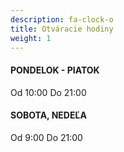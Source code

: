 ```yaml
---
description: fa-clock-o
title: Otváracie hodiny
weight: 1
---
```

<h4>PONDELOK - PIATOK</h4>
<p>Od 10:00 Do 21:00</p>
<h4>SOBOTA, NEDEĽA</h4>
<p>Od 9:00 Do 21:00</p>